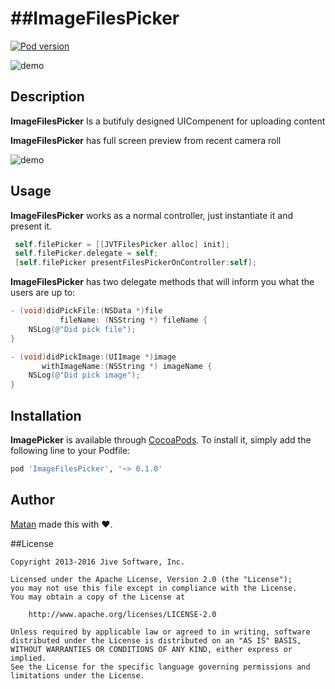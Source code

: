 
##ImageFilesPicker
=================

[![Pod version](https://img.shields.io/cocoapods/v/ImageFilesPicker.svg?style=flat)](http://cocoadocs.org/docsets/ImageFilesPicker)


![demo](http://gifimgs.com/res/0416/57065e786bd4a151447737.gif)

## Description

**ImageFilesPicker** Is a butifuly designed UICompenent for uploading content

**ImageFilesPicker** has full screen preview from recent camera roll

![demo](https://i.imgflip.com/121euk.gif)

## Usage

**ImageFilesPicker** works as a normal controller, just instantiate it and present it.

```objectivec
 self.filePicker = [[JVTFilesPicker alloc] init];
 self.filePicker.delegate = self;
 [self.filePicker presentFilesPickerOnController:self];
```

**ImageFilesPicker** has two delegate methods that will inform you what the users are up to:

```objectivec
- (void)didPickFile:(NSData *)file
           fileName: (NSString *) fileName {
    NSLog(@"Did pick file");
}

- (void)didPickImage:(UIImage *)image
       withImageName:(NSString *) imageName {
    NSLog(@"Did pick image");
}
```


## Installation

**ImagePicker** is available through [CocoaPods](http://cocoapods.org). To install
it, simply add the following line to your Podfile:

```ruby
pod 'ImageFilesPicker', '~> 0.1.0'
```


## Author

[Matan](https://github.com/mcmatan) made this with ❤️.

##License

```
Copyright 2013-2016 Jive Software, Inc.

Licensed under the Apache License, Version 2.0 (the "License");
you may not use this file except in compliance with the License.
You may obtain a copy of the License at

    http://www.apache.org/licenses/LICENSE-2.0

Unless required by applicable law or agreed to in writing, software
distributed under the License is distributed on an "AS IS" BASIS,
WITHOUT WARRANTIES OR CONDITIONS OF ANY KIND, either express or implied.
See the License for the specific language governing permissions and
limitations under the License.
```

